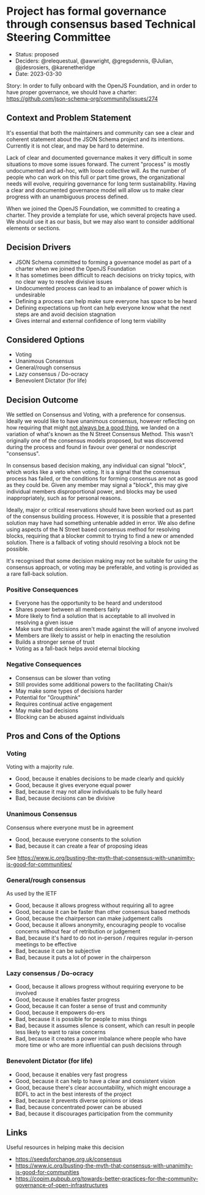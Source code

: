 # Project has formal governance through consensus based Technical Steering Committee

* Status: proposed
* Deciders: @relequestual, @awwright, @gregsdennis, @Julian, @jdesrosiers, @karenetheridge
* Date: 2023-03-30

Story: In order to fully onboard with the OpenJS Foundation, and in order to have proper governance, we should have a charter: https://github.com/json-schema-org/community/issues/274

## Context and Problem Statement

It's essential that both the maintainers and community can see a clear and coherent statement about the JSON Schema project and its intentions. Currently it is not clear, and may be hard to determine.

Lack of clear and documented governance makes it very difficult in some situations to move some issues forward. The current "process" is mostly undocumented and ad-hoc, with loose collective will.
As the number of people who can work on this full or part time grows, the organizational needs will evolve, requiring governance for long term sustainability.
Having a clear and documented governance model will allow us to make clear progress with an unambiguous process defined.

When we joined the OpenJS Foundation, we committed to creating a charter. They provide a template for use, which several projects have used. We should use it as our basis, but we may also want to consider additional elements or sections.

## Decision Drivers <!-- optional -->

- JSON Schema committed to forming a governance model as part of a charter when we joined the OpenJS Foundation
- It has sometimes been difficult to reach decisions on tricky topics, with no clear way to resolve divisive issues
- Undocumented process can lead to an imbalance of power which is undesirable
- Defining a process can help make sure everyone has space to be heard
- Defining expectations up front can help everyone know what the next steps are and avoid decision stagnation
- Gives internal and external confidence of long term viability

## Considered Options

- Voting
- Unanimous Consensus
- General/rough consensus
- Lazy consensus / Do-ocracy
- Benevolent Dictator (for life)

## Decision Outcome

We settled on Consensus and Voting, with a preference for consensus. Ideally we would like to have unanimous consensus, however reflecting on how requiring that might [not always be a good thing](https://www.ic.org/busting-the-myth-that-consensus-with-unanimity-is-good-for-communities/), we landed on a variation of what's known as the N Street Consensus Method. This wasn't originally one of the consensus models proposed, but was discovered during the process and found in favour over general or nondescript "consensus".

In consensus based decision making, any individual can signal "block", which works like a veto when voting. It is a signal that the consensus process has failed, or the conditions for forming consensus are not as good as they could be. Given any member may signal a "block", this may give individual members disproportional power, and blocks may be used inappropriately, such as for personal reasons.

Ideally, major or critical reservations should have been worked out as part of the consensus building process. However, it is possible that a presented solution may have had something untenable added in error. We also define using aspects of the N Street based consensus method for resolving blocks, requiring that a blocker commit to trying to find a new or amended solution. There is a fallback of voting should resolving a block not be possible.

It's recognised that some decision making may not be suitable for using the consensus approach, or voting may be preferable, and voting is provided as a rare fall-back solution.

### Positive Consequences <!-- optional -->

- Everyone has the opportunity to be heard and understood
- Shares power between all members fairly
- More likely to find a solution that is acceptable to all involved in resolving a given issue
- Make sure that decisions aren't made against the will of anyone involved
- Members are likely to assist or help in enacting the resolution
- Builds a stronger sense of trust
- Voting as a fall-back helps avoid eternal blocking

### Negative Consequences <!-- optional -->

- Consensus can be slower than voting
- Still provides some additional powers to the facilitating Chair/s
- May make some types of decisions harder
- Potential for "Groupthink"
- Requires continual active engagement
- May make bad decisions
- Blocking can be abused against individuals

## Pros and Cons of the Options <!-- optional -->

### Voting

Voting with a majority rule.

- Good, because it enables decisions to be made clearly and quickly
- Good, because it gives everyone equal power
- Bad, because it may not allow individuals to be fully heard
- Bad, because decisions can be divisive

### Unanimous Consensus

Consensus where everyone must be in agreement

- Good, because everyone consents to the solution
- Bad, because it can create a fear of proposing ideas

See https://www.ic.org/busting-the-myth-that-consensus-with-unanimity-is-good-for-communities/

### General/rough consensus

As used by the IETF

- Good, because it allows progress without requiring all to agree
- Good, because it can be faster than other consensus based methods
- Good, because the chairperson can make judgement calls
- Good, because it allows anonymity, encouraging people to vocalise concerns without fear of retribution or judgement
- Bad, because it's hard to do not in-person / requires regular in-person meetings to be effective
- Bad, because it can be subjective
- Bad, because it puts a lot of power in the chairperson

### Lazy consensus / Do-ocracy

- Good, because it allows progress without requiring everyone to be involved
- Good, because it enables faster progress
- Good, because it can foster a sense of trust and community
- Good, because it empowers do-ers
- Bad, because it is possible for people to miss things
- Bad, because it assumes silence is consent, which can result in people less likely to want to raise concerns
- Bad, because it creates a power imbalance where people who have more time or who are more influential can push decisions through

### Benevolent Dictator (for life)

- Good, because it enables very fast progress
- Good, because it can help to have a clear and consistent vision
- Good, because there's clear accountability, which might encourage a BDFL to act in the best interests of the project
- Bad, because it prevents diverse opinions or ideas
- Bad, because concentrated power can be abused
- Bad, because it discourages participation from the community

## Links <!-- optional -->

Useful resources in helping make this decision

- https://seedsforchange.org.uk/consensus
- https://www.ic.org/busting-the-myth-that-consensus-with-unanimity-is-good-for-communities
- https://copim.pubpub.org/towards-better-practices-for-the-community-governance-of-open-infrastructures